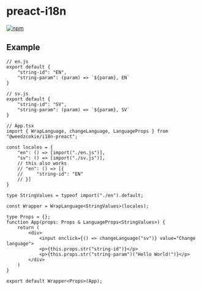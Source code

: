 # preact-i18n

[![npm](https://img.shields.io/npm/v/@weedzcokie/i18n-preact?style=flat-square)](https://www.npmjs.com/package/@weedzcokie/i18n-preact)

## Example

```tsx
// en.js
export default {
    "string-id": "EN",
    "string-param": (param) => `${param}, EN`
}

// sv.js
export default {
    "string-id": "SV",
    "string-param": (param) => `${param}, SV`
}

// App.tsx
import { WrapLanguage, changeLanguage, LanguageProps } from "@weedzcokie/i18n-preact";

const locales = {
    "en": () => [import("./en.js")],
    "sv": () => [import("./sv.js")],
    // this also works
    // "en": () => [{
    //     "string-id": "EN"
    // }]
}

type StringValues = typeof import("./en").default;

const Wrapper = WrapLanguage<StringValues>(locales);

type Props = {};
function App(props: Props & LanguageProps<StringValues>) {
    return (
        <div>
            <input onclick={() => changeLanguage("sv")} value="Change language">
            <p>{this.props.str("string-id")}</p>
            <p>{this.props.str("string-param")("Hello World!")}</p>
        </div>
    )
}

export default Wrapper<Props>(App);
```
